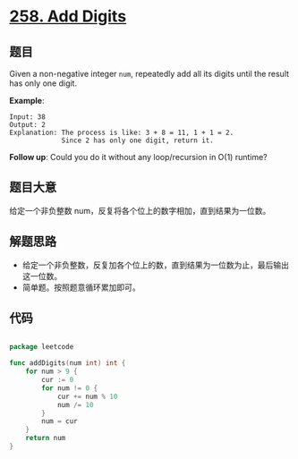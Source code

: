 # [258. Add Digits](https://leetcode.com/problems/add-digits/)


## 题目

Given a non-negative integer `num`, repeatedly add all its digits until the result has only one digit.

**Example**:

```
Input: 38
Output: 2 
Explanation: The process is like: 3 + 8 = 11, 1 + 1 = 2. 
             Since 2 has only one digit, return it.
```

**Follow up**: Could you do it without any loop/recursion in O(1) runtime?

## 题目大意

给定一个非负整数 num，反复将各个位上的数字相加，直到结果为一位数。


## 解题思路

- 给定一个非负整数，反复加各个位上的数，直到结果为一位数为止，最后输出这一位数。
- 简单题。按照题意循环累加即可。

## 代码

```go

package leetcode

func addDigits(num int) int {
    for num > 9 {
        cur := 0
        for num != 0 {
            cur += num % 10
            num /= 10
        }
        num = cur
    }
    return num
}

```